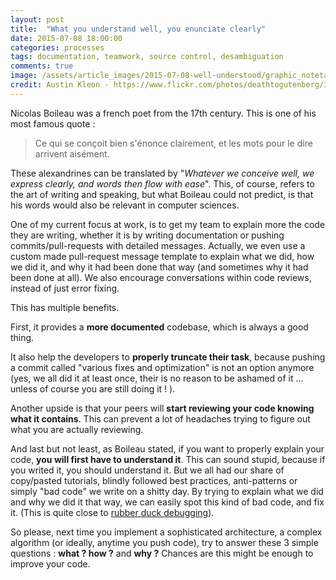 ```yaml
---
layout: post
title:  "What you understand well, you enunciate clearly"
date: 2015-07-08 18:00:00
categories: processes
tags: documentation, teamwork, source control, desambiguation
comments: true
image: /assets/article_images/2015-07-08-well-understood/graphic_notetaking.jpg
credit: Austin Kleon - https://www.flickr.com/photos/deathtogutenberg/3432296447
---
```


Nicolas Boileau was a french poet from the 17th century. This is one of his most famous quote :

> Ce qui se conçoit bien s'énonce clairement, et les mots pour le dire arrivent aisément.

These alexandrines can be translated by "_Whatever we conceive well, we express clearly, and words then flow with ease_". This, of course, refers to the art of writing and speaking, but what Boileau could not predict, is that his words would also be relevant in computer sciences.

One of my current focus at work, is to get my team to explain more the code they are writing, whether it is by writing documentation or pushing commits/pull-requests with detailed messages. Actually, we even use a custom made pull-request message template to explain what we did, how we did it, and why it had been done that way (and sometimes why it had been done at all). We also encourage conversations within code reviews, instead of just error fixing.

This has multiple benefits. 

First, it provides a **more documented** codebase, which is always a good thing. 

It also help the developers to **properly truncate their task**, because pushing a commit called "various fixes and optimization" is not an option anymore (yes, we all did it at least once, their is no reason to be ashamed of it ... unless of course you are still doing it ! ). 

Another upside is that your peers will **start reviewing your code knowing what it contains**. This can prevent a lot of headaches trying to figure out what you are actually reviewing. 

And last but not least, as Boileau stated, if you want to properly explain your code, **you will first have to understand it**. This can sound stupid, because if you writed it, you should understand it. But we all had our share of copy/pasted tutorials, blindly followed best practices, anti-patterns or simply "bad code" we write on a shitty day. By trying to explain what we did and why we did it that way, we can easily spot this kind of bad code, and fix it. (This is quite close to [rubber duck debugging](/debugging/2015/02/24/talk-to-a-duck.html)).

So please, next time you implement a sophisticated architecture, a complex algorithm (or ideally, anytime you push code), try to answer these 3 simple questions : **what ? how ?** and **why ?** Chances are this might be enough to improve your code.
